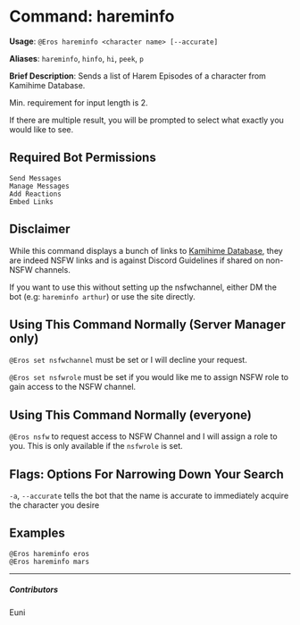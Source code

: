 # Command: hareminfo


**Usage**: `@Eros hareminfo <character name> [--accurate]`

**Aliases**: `hareminfo`, `hinfo`, `hi`, `peek`, `p`

**Brief Description**: Sends a list of Harem Episodes of a character from Kamihime Database.



Min. requirement for input length is 2.

If there are multiple result, you will be prompted to select what exactly you would like to see.

## Required Bot Permissions

```
Send Messages
Manage Messages
Add Reactions
Embed Links
```

## Disclaimer


While this command displays a bunch of links to [Kamihime Database](https://pikan.party), they are indeed NSFW links and is against Discord Guidelines if shared on non-NSFW channels.

If you want to use this without setting up the nsfwchannel, either DM the bot (e.g: `hareminfo arthur`) or use the site directly.

## Using This Command Normally (Server Manager only)


`@Eros set nsfwchannel` must be set or I will decline your request.

`@Eros set nsfwrole` must be set if you would like me to assign NSFW role to gain access to the NSFW channel.

## Using This Command Normally (everyone)


`@Eros nsfw` to request access to NSFW Channel and I will assign a role to you. This is only available if the `nsfwrole` is set.

## Flags: Options For Narrowing Down Your Search


`-a`, `--accurate` tells the bot that the name is accurate to immediately acquire the character you desire

## Examples

```
@Eros hareminfo eros
@Eros hareminfo mars
```


---

##### Contributors


Euni
